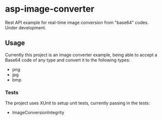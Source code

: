 # asp-image-converter
Rest API example for real-time image conversion from "base64" codes. Under development.

## Usage
Currently this project is an image converter example, being able to accept a Base64 code of any type and convert it to the following types:

- png
- jpg
- bmp

### Tests
The project uses XUnit to setup unit tests, currently passing in the tests:

- ImageConversionIntegrity
